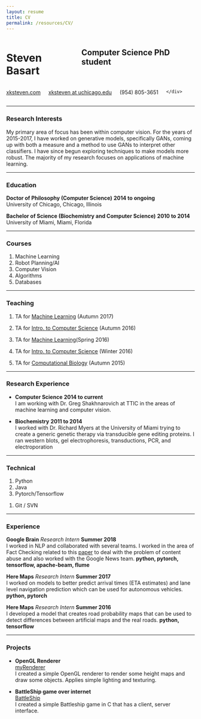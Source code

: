 ```yaml
---
layout: resume 
title: CV
permalink: /resources/CV/
---
```


<div class="row">
	<div class="eight columns">
		<h1 class="my-heading1">Steven Basart </h1>
		<h2 class="my-heading2"> Computer Science PhD student </h2>
	</div>
	<div class="four columns">
		<p class="my-headingp"><a href="http://www.xksteven.com" >xksteven.com</a></p>
		<p class="my-headingp"><a href="mailto:xksteven@uchicago.edu"> xksteven at uchicago.edu</a></p>
		<p class="my-headinglastp">(954) 805-3651</p>
		
	</div>
</div>


------

### Research Interests

My primary area of focus has been within computer vision.  For the years of 2015-2017, I have worked on generative models, specifically GANs, coming up with both a measure and a method to use GANs to interpret other classifiers.  I have since begun exploring techniques to make models more robust. The majority of my research focuses on applications of machine learning.  


------

### Education

**Doctor of Philosophy (Computer Science)** __2014 to ongoing__  
	University of Chicago, Chicago, Illinois

**Bachelor of Science (Biochemistry and Computer Science)** __2010 to 2014__  
	University of Miami, Miami, Florida


------

### Courses

1. Machine Learning
2. Robot Planning/AI
3. Computer Vision
4. Algorithms
5. Databases


------

### Teaching

1. TA for [Machine Learning](http://people.cs.uchicago.edu/~risi/cmsc25400.html) (Autumn 2017)

2. TA for [Intro. to Computer Science](https://www.classes.cs.uchicago.edu/archive/2016/fall/12100-1/) (Autumn 2016)
3. TA for [Machine Learning](http://people.cs.uchicago.edu/~risi/cmsc25400.html)(Spring 2016)
4. TA for [Intro. to Computer Science](https://www.classes.cs.uchicago.edu/archive/2016/winter/15200-1/) (Winter 2016)
5. TA for [Computational Biology](http://uchicago.bio) (Autumn 2015)


------

### Research Experience

* **Computer Science**  __2014 to current__  
	I am working with Dr. Greg Shakhnarovich at TTIC in the areas of machine learning and computer vision. 

* **Biochemistry**   __2011 to 2014__  
	I worked with Dr. Richard Myers at the University of Miami trying to create a generic genetic therapy via transducible gene editing proteins.  I ran western blots, gel electrophoresis, transductions, PCR, and electroporation


------

### Technical

1. Python
1. Java
1. Pytorch/Tensorflow
<!-- 1. Android / iOS -->
<!-- 1. Javascript / NodeJS -->
1. Git / SVN
<!-- 1. MySQL -->
<!-- 1. OpenGL -->


------


### Experience

**Google Brain** *Research Intern* __Summer 2018__  
	I worked in NLP and collaborated with several teams.  I worked in the area of Fact Checking related to this [paper](https://dl.acm.org/citation.cfm?id=3184558.3188723) to deal with the problem of content abuse and also worked with the Google News team.
	**python, pytorch, tensorflow, apache-beam, flume** 

**Here Maps** *Research Intern* __Summer 2017__  
	I worked on models to better predict arrival times (ETA estimates) and lane level navigation prediction which can be used for autonomous vehicles.
	**python, pytorch** 

**Here Maps** *Research Intern* __Summer 2016__  
	I developed a model that creates road probability maps that can be used to detect differences between artificial maps and the real roads.
	**python, tensorflow** 



------


### Projects

* **OpenGL Renderer**  
	[myRenderer](http://www.github.com/xksteven/myOpenGl)  
	I created a simple OpenGL renderer to render some height maps and draw some objects.  Applies simple lighting and texturing.

* **BattleShip game over internet**  
	[BattleShip](https://github.com/xksteven/Networks)  
	I created a simple Battleship game in C that has a client, server interface. 


